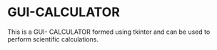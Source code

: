 # GUI-CALCULATOR
This is a GUI- CALCULATOR formed using tkinter and can be used
to perform scientific calculations.
